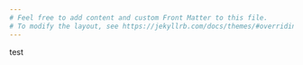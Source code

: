 ```yaml
---
# Feel free to add content and custom Front Matter to this file.
# To modify the layout, see https://jekyllrb.com/docs/themes/#overriding-theme-defaults
---
```

test
